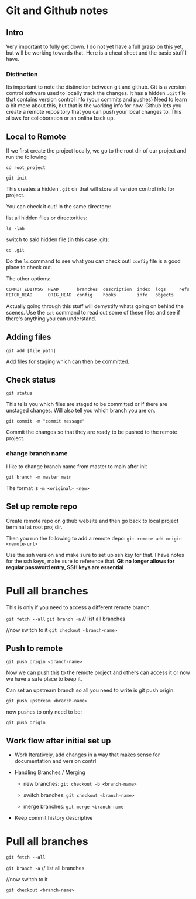 # Git and Github notes

## Intro

Very important to fully get down. I do not yet have a full grasp on this yet, but will be working
towards that. Here is a cheat sheet and the basic stuff I have.

### Distinction

Its important to note the distinction between git and github. Git is a version control software
used to locally track the changes. It has a hidden `.git` file that contains version control info (your commits and pushes) Need to learn a 
bit more about this, but that is the working info for now. Github lets you create a remote
repository that you can push your local changes to. This allows for colloboration or an online back up.

## Local to Remote

If we first create the project locally, we go to the root dir of our project and run the following

`cd root_project`

`git init`

This creates a hidden `.git` dir that will store all version control info for project.

You can check it out! In the same directory:

list all hidden files or directorities:

`ls -lah` 

switch to said hidden file (in this case .git):

`cd .git`

Do the `ls` command to see what you can check out! `config` file is a good place to check out.

The other options:

``` bash
COMMIT_EDITMSG  HEAD       branches  description  index  logs     refs
FETCH_HEAD      ORIG_HEAD  config    hooks        info   objects
```

Actually going through this stuff will demystify whats going on behind the scenes. Use the `cat` command to read out some of these files and see if there's anything you can understand.

## Adding files

`git add [file_path]`

Add files for staging which can then be committed.

## Check status

`git status` 

This tells you which files are staged to be committed or if there are unstaged changes.
Will also tell you which branch you are on.

`git commit -m "commit message"`

Commit the changes so that they are ready to be pushed to the remote project.

### change branch name

I like to change branch name from master to main after init

`git branch -m master main`

The format is `-m <original> <new>`

## Set up remote repo

Create remote repo on github website and then go back to local project terminal at root proj dir.

Then you run the following to add a remote depo:
`git remote add origin <remote-url>`

Use the ssh version and make sure to set up ssh key for that. 
I have notes for the ssh keys, make sure to reference that. **Git no longer allows for regular password entry, SSH keys are essential**

# Pull all branches 

This is only if you need to access a different remote branch.

`git fetch --all` `git branch -a` // list all branches 

//now switch to it 
`git checkout <branch-name>`

## Push to remote

`git push origin <branch-name>` 

Now we can push this to the remote project and others can access it or now we have a safe place to keep it.

Can set an upstream branch so all you need to write is git push origin.

`git push upstream <branch-name>`

now pushes to <branch-name> only need to be:

`git push origin`

## Work flow after initial set up

- Work Iteratively, add changes in a way that makes sense for documentation and version contrl

- Handling Branches / Merging 
	
	- new branches: `git checkout -b <branch-name>`
	
	- switch branches: `git checkout <branch-name>`
	
	- merge branches: `git merge <branch-name`

- Keep commit history descriptive


# Pull all branches

`git fetch --all` 

`git branch -a` // list all branches

//now switch to it

`git checkout <branch-name>`
